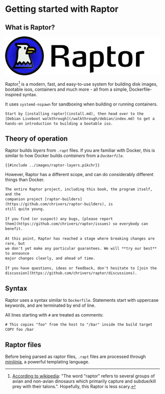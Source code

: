 # Getting started with Raptor

## What is Raptor?

![raptor logo](images/logo-title.png)

Raptor[^raptor] is a modern, fast, and easy-to-use system for building disk images,
bootable isos, containers and much more - all from a simple, Dockerfile-inspired
syntax.

It uses `systemd-nspawn` for sandboxing when building or running containers.

~~~admonish tip title="~Eagle..~ err, eager to get started?"
Start by [installing raptor](install.md), then head over to the
[Debian Liveboot walkthrough](/walkthrough/debian/index.md) to get a
hands-on introduction to building a bootable iso.
~~~

## Theory of operation

Raptor builds *layers* from *`.rapt`* files. If you are familiar with Docker,
this is similar to how Docker builds *containers* from a *`Dockerfile`*.

~~~pikchr
{{#include ../images/raptor-layers.pikchr}}
~~~

However, Raptor has a different scope, and can do considerably different things
than Docker.

~~~admonish warning title="Heads up!"
The entire Raptor project, including this book, the program itself, and the
companion project [raptor-builders](https://github.com/chrivers/raptor-builders), is
still quite young.

If you find (or suspect) any bugs, [please report
them](https://github.com/chrivers/raptor/issues) so everybody can benefit.

At this point, Raptor has reached a stage where breaking changes are rare, but
we don't yet make any particular guarantees. We will **try our best** to announce
major changes clearly, and ahead of time.

If you have questions, ideas or feedback, don't hesitate to [join the
discussion](https://github.com/chrivers/raptor/discussions).
~~~

## Syntax

Raptor uses a syntax similar to `Dockerfile`. Statements start with uppercase
keywords, and are terminated by end of line.

All lines starting with `#` are treated as comments:

```raptor
# This copies "foo" from the host to "/bar" inside the build target
COPY foo /bar
```

## Raptor files

Before being parsed as raptor files, `.rapt` files are processed through
[minijinja](https://github.com/mitsuhiko/minijinja), a powerful templating
language.

[^raptor]: [According to wikipedia](https://en.wikipedia.org/wiki/Raptor): "The word "raptor" refers to several groups of avian and non-avian dinosaurs which primarily capture and subdue/kill prey with their talons.". Hopefully, this Raptor is less scary.
